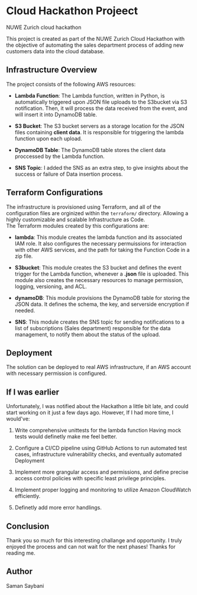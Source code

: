 # Cloud Hackathon Projeect
NUWE Zurich cloud hackathon

This project is created as part of the NUWE Zurich Cloud Hackathon with the objective of automating the sales department process of adding new customers data into the cloud database.


## Infrastructure Overview

The project consists of the following AWS resources:
- **Lambda Function**: The Lambda function, written in Python, is automatically triggered upon JSON file uploads to the S3bucket via S3 notification. Then, it will process the data received from the event, and will insert it into DynamoDB table.  

- **S3 Bucket**: The S3 bucket servers as a storage location for the JSON files containing **client data**. It is responsible for triggering the lambda function upon each upload.

- **DynamoDB Table**: The DynamoDB table stores the client data proccessed by the Lambda function.

- **SNS Topic**: I added the SNS as an extra step, to give insights about the success or failure of Data insertion process.

## Terraform Configurations
The infrastructure is provisioned using Terraform, and all of the configuration files are orginized within the `terraform/` directory. Allowing a highly customizable and scalable Infrastructure as Code.  
The Terraform modules created by this configurations are:

- **lambda**: This module creates the lambda function and its associated IAM role. It also configures the necessary permuissions for interaction with other AWS services, and the path for taking the Function Code in a zip file.

- **S3bucket**: This module creates the S3 bucket and defines the event trigger for the Lambda function, whenever a **.json** file is uploaded. This module also creates the necessary resources to manage permission, logging, versioning, and ACL.

- **dynamoDB**: This module provisions the DynamoDB table for storing the JSON data. It defines the schema, the key, and serverside encryption if needed.

- **SNS**: This module creates the SNS topic for sending notifications to a list of subscriptions (Sales department) responsible for the data management, to notify them about the status of the upload.

## Deployment
The solution can be deployed to real AWS infrastructure, if an AWS account with necessary permission is configured.

## If I was earlier
Unfortunately, I was notified about the Hackathon a little bit late, and could start working on it just a few days ago. However, If I had more time, I would've:  

1. Write comprehensive unittests for the lambda function Having mock tests would definetly make me feel better.  

2. Configure a CI/CD pipeline using GitHub Actions to run automated test cases, infrastructure vulnerability checks, and eventually automated Deployment  

3. Implement more grangular access and permissions, and define precise access control policies with specific least privilege principles.

4. Implement proper logging and monitoring to utilize Amazon CloudWatch efficiently.

5. Definetly add more error handlings.


## Conclusion
Thank you so much for this interesting challange and opportunity. I truly enjoyed the process and can not wait for the next phases! Thanks for reading me.  


## Author
Saman Saybani
